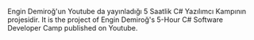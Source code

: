 Engin Demiroğ'un Youtube da yayınladığı 5 Saatlik C# Yazılımcı Kampının projesidir.
It is the project of Engin Demiroğ's 5-Hour C# Software Developer Camp published on Youtube.

